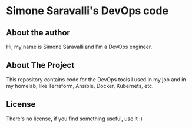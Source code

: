 # Simone Saravalli's DevOps code

## About the author

Hi, my name is Simone Saravalli and I'm a DevOps engineer.

## About The Project

This repository contains code for the DevOps tools I used in my job and in my homelab, like Terraform, Ansible, Docker, Kubernets, etc.

## License

There's no license, if you find something useful, use it :)